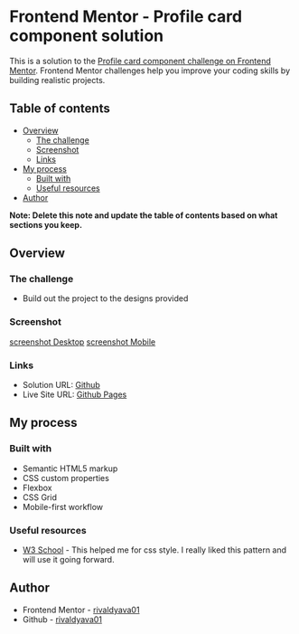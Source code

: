 # Frontend Mentor - Profile card component solution

This is a solution to the [Profile card component challenge on Frontend Mentor](https://www.frontendmentor.io/challenges/profile-card-component-cfArpWshJ). Frontend Mentor challenges help you improve your coding skills by building realistic projects. 

## Table of contents

- [Overview](#overview)
  - [The challenge](#the-challenge)
  - [Screenshot](#screenshot)
  - [Links](#links)
- [My process](#my-process)
  - [Built with](#built-with)
  - [Useful resources](#useful-resources)
- [Author](#author)


**Note: Delete this note and update the table of contents based on what sections you keep.**

## Overview

### The challenge

- Build out the project to the designs provided

### Screenshot

[screenshot Desktop](./images/ss-desktop)
[screenshot Mobile](./images/ss-mobile)

### Links

- Solution URL: [Github](https://github.com/rivaldyava01/Frontend-Mentor-Profile-Card)
- Live Site URL: [Github Pages](https://rivaldyava01.github.io/Frontend-Mentor-Profile-Card/)

## My process

### Built with

- Semantic HTML5 markup
- CSS custom properties
- Flexbox
- CSS Grid
- Mobile-first workflow

### Useful resources

- [W3 School](https://www.w3schools.com/) - This helped me for css style. I really liked this pattern and will use it going forward.

## Author

- Frontend Mentor - [rivaldyava01](https://www.frontendmentor.io/profile/rivaldyava01)
- Github - [rivaldyava01](https://github.com/rivaldyava01)
